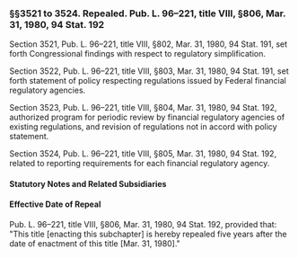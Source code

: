 ### §§3521 to 3524. Repealed. Pub. L. 96–221, title VIII, §806, Mar. 31, 1980, 94 Stat. 192 ###

Section 3521, Pub. L. 96–221, title VIII, §802, Mar. 31, 1980, 94 Stat. 191, set forth Congressional findings with respect to regulatory simplification.

Section 3522, Pub. L. 96–221, title VIII, §803, Mar. 31, 1980, 94 Stat. 191, set forth statement of policy respecting regulations issued by Federal financial regulatory agencies.

Section 3523, Pub. L. 96–221, title VIII, §804, Mar. 31, 1980, 94 Stat. 192, authorized program for periodic review by financial regulatory agencies of existing regulations, and revision of regulations not in accord with policy statement.

Section 3524, Pub. L. 96–221, title VIII, §805, Mar. 31, 1980, 94 Stat. 192, related to reporting requirements for each financial regulatory agency.

#### **Statutory Notes and Related Subsidiaries** ####

#### Effective Date of Repeal ####

Pub. L. 96–221, title VIII, §806, Mar. 31, 1980, 94 Stat. 192, provided that: "This title [enacting this subchapter] is hereby repealed five years after the date of enactment of this title [Mar. 31, 1980]."